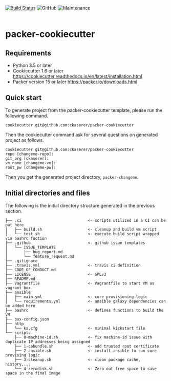 [![Build Status](https://travis-ci.com/ckaserer/packer-cookiecutter.svg?branch=master)](https://travis-ci.com/ckaserer/packer-cookiecutter)
![GitHub](https://img.shields.io/github/license/ckaserer/packer-cookiecutter)
![Maintenance](https://img.shields.io/maintenance/yes/2020)
<br>
<br>

# packer-cookiecutter

Requirements
------------

* Python 3.5 or later
* Cookiecutter 1.6 or later https://cookiecutter.readthedocs.io/en/latest/installation.html
* Packer version 15 or later https://packer.io/downloads.html

Quick start
-----------

To generate project from the packer-cookiecutter template, please run the following command.

```
cookiecutter git@github.com:ckaserer/packer-cookiecutter
```

Then the cookiecutter command ask for several questions on generated project as follows.

```
cookiecutter git@github.com:ckaserer/packer-cookiecutter
repo [changeme-repo]: 
git_org [ckaserer]: 
vm_name [changeme-vm]: 
root_pw [changeme-pw]: 
```

Then you get the generated project directory, ``packer-changeme``.

Initial directories and files
-----------------------------

The following is the initial directory structure generated in the previous section.

```
├── .ci                             <- scripts utilized in a CI can be put here
│   ├── build.sh                    <- cleanup and build vm script
│   └── test.sh                     <- execute build script wrapped via bashrc fuction
├── .github                         <- github issue templates
│   └── ISSUE_TEMPLATE
│       ├── bug_report.md
│       └── feature_request.md
├── .gitignore
├── .travis.yml                     <- travis ci definition
├── CODE_OF_CONDUCT.md
├── LICENSE                         <- GPLv3
├── README.md
├── Vagrantfile                     <- Vagrantfile to start VM as vagrant box
├── ansible                         
│   ├── main.yml                    <- core provisioning logic
│   └── requirements.yml            <- ansible galaxy dependencies can be added here
├── bashrc                          <- defines functions to build the VM
├── box-config.json
├── http
│   └── ks.cfg                      <- minimal kickstart file
└── scripts
    ├── 0-machine-id.sh             <- fix machine-id issue with duplicate IP addresses being assigned
    ├── 1-cabundle.sh               <- add trusted root certificate
    ├── 2-ansible.sh                <- install ansible to run core provising logic
    ├── 3-cleanup.sh                <- clean package cache, history,...
    └── 4-zerodisk.sh               <- Zero out free space to save space in the final image
```
